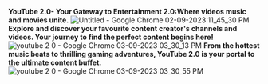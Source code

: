 **YouTube 2.0- Your Gateway to Entertainment 2.0:Where videos music and movies unite.**
![Untitled - Google Chrome 02-09-2023 11_45_30 PM](https://github.com/Abhishek19321/Youtube-2.0/assets/142315891/9d3b96a1-f76f-4a7e-a370-12820691e8c3)
**Explore and discover your favourite content creator's channels and videos. Your journey to find the perfect content begins here!**
![youtube 2 0 - Google Chrome 03-09-2023 03_30_13 PM](https://github.com/Abhishek19321/Youtube-2.0/assets/142315891/951c0b86-8249-4784-99b8-181e308b1fc1)
**From the hottest music beats to thrilling gaming adventures, YouTube 2.0 is your portal to the ultimate content buffet.**
![youtube 2 0 - Google Chrome 03-09-2023 03_30_55 PM](https://github.com/Abhishek19321/Youtube-2.0/assets/142315891/f93c14db-ec4d-4a34-bcac-5e1500baf7e5)
